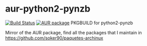 # aur-python2-pynzb
[![Build Status](https://travis-ci.org/soker90/aur-python2-pynzb.svg?branch=master)](https://travis-ci.org/soker90/aur-python2-pynzb)
[![AUR package](https://repology.org/badge/version-for-repo/aur/python:pynzb.svg)](https://aur.archlinux.org/packages/python2-pynzb)
PKGBUILD for python2-pynzb

Mirror of the AUR package, find all the packages that I maintain in https://github.com/soker90/paquetes-archinux
